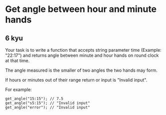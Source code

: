# Get angle between hour and minute hands
## 6 kyu

Your task is to write a function that accepts string parameter time (Example: "22:17") and returns angle between minute and hour hands on round clock at that time.

The angle measured is the smaller of two angles the two hands may form.

If hours or minutes out of their range return or input is "Invalid input".

For example:
```
get_angle("15:15"); // 7.5
get_angle("s5:15"); // "Invalid input"
get_angle("error"); // "Invalid input"
```

